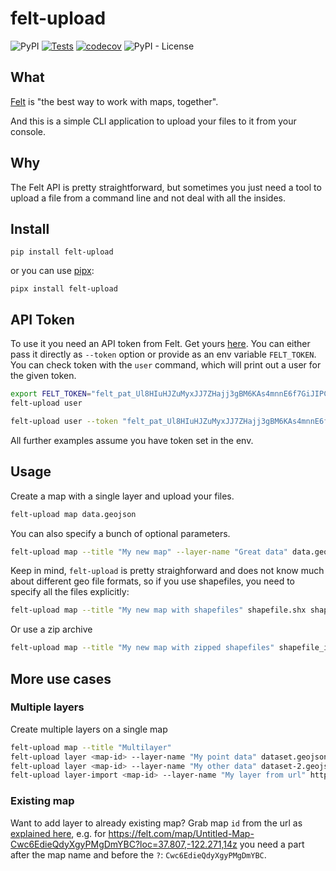 # felt-upload
![PyPI](https://img.shields.io/pypi/v/felt_upload?color=blue)
[![Tests](https://github.com/alekzvik/felt_upload/actions/workflows/main.yaml/badge.svg)](https://github.com/alekzvik/felt_upload/actions/workflows/main.yaml)
[![codecov](https://codecov.io/gh/alekzvik/felt_upload/branch/main/graph/badge.svg?token=H8L6FTLGCC)](https://codecov.io/gh/alekzvik/felt_upload)
![PyPI - License](https://img.shields.io/pypi/l/felt_upload)
</p>


## What
[Felt](http://felt.com) is "the best way to work with maps, together".

And this is a simple CLI application to upload your files to it from your console.

## Why
The Felt API is pretty straightforward, but sometimes you just need a tool to upload a file from a command line and not deal with all the insides.

## Install
```
pip install felt-upload
```
or you can use [pipx](https://pypa.github.io/pipx/):
```
pipx install felt-upload
```

## API Token
To use it you need an API token from Felt. Get yours [here](https://felt.com/users/integrations).
You can either pass it directly as `--token` option or provide as an env variable `FELT_TOKEN`.
You can check token with the `user` command, which will print out a user for the given token.
```bash
export FELT_TOKEN="felt_pat_Ul8HIuHJZuMyxJJ7ZHajj3gBM6KAs4mnnE6f7GiJIPC"
felt-upload user
```
```bash
felt-upload user --token "felt_pat_Ul8HIuHJZuMyxJJ7ZHajj3gBM6KAs4mnnE6f7GiJIPC"
```
All further examples assume you have token set in the env.

## Usage
Create a map with a single layer and upload your files.
```bash
felt-upload map data.geojson
```
You can also specify a bunch of optional parameters.
```bash
felt-upload map --title "My new map" --layer-name "Great data" data.geojson
```
Keep in mind, `felt-upload` is pretty straighforward and does not know much about different geo file formats, so if you use shapefiles, you need to specify all the files explicitly:
```bash
felt-upload map --title "My new map with shapefiles" shapefile.shx shapefile.shp shapefile.prj shapefile.dbf shapefile.cst
```
Or use a zip archive
```bash
felt-upload map --title "My new map with zipped shapefiles" shapefile_inside.zip
```

## More use cases
### Multiple layers
Create multiple layers on a single map
```bash
felt-upload map --title "Multilayer"
felt-upload layer <map-id> --layer-name "My point data" dataset.geojson
felt-upload layer <map-id> --layer-name "My other data" dataset-2.geojson
felt-upload layer-import <map-id> --layer-name "My layer from url" http://example.com/path-to-data
```

### Existing map
Want to add layer to already existing map?
Grab map `id` from the url as [explained here](), e.g. for https://felt.com/map/Untitled-Map-Cwc6EdieQdyXgyPMgDmYBC?loc=37.807,-122.271,14z you need a part after the map name and before the `?`: `Cwc6EdieQdyXgyPMgDmYBC`.
